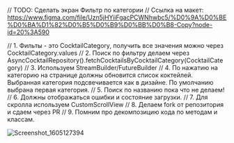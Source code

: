 
// TODO: Сделать экран Фильтр по категории
// Ссылка на макет: https://www.figma.com/file/Uzn5jHYiiFgacPCWNhwbc5/%D0%9A%D0%BE%D0%BA%D1%82%D0%B5%D0%B9%D0%BB%D0%B8-Copy?node-id=20%3A590

// 1. Фильты - это CocktailCategory, получить все значения можно через CocktailCategory.values
// 2. Поиск по фильтру делаем через AsyncCocktailRepository().fetchCocktailsByCocktailCategory(CocktailCategory)
// 3. Используем StreamBuilder/FutureBuilder
// 4. По нажатию на категорию на странице должны обновится список коктейлей. Выбранная категория подсвечивается как в дизайне. По умолчанию выбрана первая категория.
// 5. Поиск по названию пока что не делаем!
// 6. Должны отображаться ошибки и состояние загрузки.
// 7. Для скролла используем CustomScrollView
// 8. Делаем fork от репозитория и сдаем через PR
// 9. Помним про декомпозицию кода по методам и классам.


![Screenshot_1605127394](https://user-images.githubusercontent.com/5141809/98863501-866f0e80-2479-11eb-8844-e602ea0dc4fb.png)